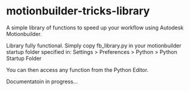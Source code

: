 # motionbuilder-tricks-library
A simple library of functions to speed up your workflow using Autodesk Motionbuilder.

Library fully functional. 
Simply copy fb_library.py in your motionbuilder startup folder specified in:
Settings > Preferences > Python > Python Startup Folder

You can then access any function from the Python Editor.

Documentatoin in progress...
